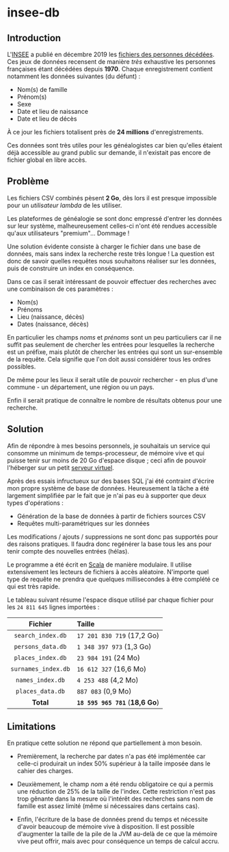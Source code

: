 # insee-db

## Introduction

L'[INSEE](https://www.insee.fr/) a publié en décembre 2019 les [fichiers des personnes décédées](https://www.data.gouv.fr/fr/datasets/fichier-des-personnes-decedees/).
Ces jeux de données recensent de manière _très_ exhaustive les personnes françaises étant décédées depuis **1970**.
Chaque enregistrement contient notamment les données suivantes (du défunt) :

- Nom(s) de famille
- Prénom(s)
- Sexe
- Date et lieu de naissance
- Date et lieu de décès

À ce jour les fichiers totalisent près de **24 millions** d'enregistrements.

Ces données sont très utiles pour les généalogistes car bien qu'elles étaient déjà accessible au grand public sur demande, il n'existait pas encore de fichier global en libre accès.

## Problème

Les fichiers CSV combinés pèsent **2 Go**, dès lors il est presque impossible pour un _utilisateur lambda_ de les utiliser.

Les plateformes de généalogie se sont donc empressé d'entrer les données sur leur système, malheureusement celles-ci n'ont été rendues accessible qu'aux utilisateurs "premium"... Dommage !

Une solution évidente consiste à charger le fichier dans une base de données, mais sans index la recherche reste très longue !
La question est donc de savoir quelles requêtes nous souhaitons réaliser sur les données, puis de construire un index en conséquence.

Dans ce cas il serait intéressant de pouvoir effectuer des recherches avec une combinaison de ces paramètres :

- Nom(s)
- Prénoms
- Lieu (naissance, décès)
- Dates (naissance, décès)

En particulier les champs _noms_ et _prénoms_ sont un peu particuliers car il ne suffit pas seulement de chercher les entrées pour lesquelles la recherche est un préfixe, mais plutôt de chercher les entrées qui sont un sur-ensemble de la requête. Cela signifie que l'on doit aussi considérer tous les ordres possibles.

De même pour les lieux il serait utile de pouvoir rechercher - en plus d'une commune - un département, une région ou un pays.

Enfin il serait pratique de connaître le nombre de résultats obtenus pour une recherche.

## Solution

Afin de répondre à mes besoins personnels, je souhaitais un service qui consomme un minimum de temps-processeur, de mémoire vive et qui puisse tenir sur moins de 20 Go d'espace disque ; ceci afin de pouvoir l'héberger sur un petit [serveur virtuel](https://fr.wikipedia.org/wiki/Serveur_d%C3%A9di%C3%A9_virtuel).

Après des essais infructueux sur des bases SQL j'ai été contraint d'écrire mon propre système de base de données.
Heureusement la tâche a été largement simplifiée par le fait que je n'ai pas eu à supporter que deux types d'opérations :

- Génération de la base de données à partir de fichiers sources CSV
- Requêtes multi-paramétriques sur les données

Les modifications / ajouts / suppressions ne sont donc pas supportés pour des raisons pratiques.
Il faudra donc regénérer la base tous les ans pour tenir compte des nouvelles entrées (hélas).

Le programme a été écrit en [Scala](https://fr.wikipedia.org/wiki/Scala_(langage)) de manière modulaire.
Il utilise extensivement les lecteurs de fichiers à accès aléatoire.
N'importe quel type de requête ne prendra que quelques millisecondes à être complété ce qui est très rapide.

Le tableau suivant résume l'espace disque utilisé par chaque fichier pour les `24 811 645` lignes importées :

| Fichier | Taille |
|:---:|:---|
| `search_index.db` | `17 201 830 719` (17,2 Go) |
| `persons_data.db` | `1 348 397 973` (1,3 Go) |
| `places_index.db` | `23 984 191` (24 Mo) |
| `surnames_index.db` | `16 612 327` (16,6 Mo) |
| `names_index.db` | `4 253 488` (4,2 Mo) |
| `places_data.db` | `887 083` (0,9 Mo) |
| **Total** | **`18 595 965 781`** (**18,6 Go**) |

## Limitations

En pratique cette solution ne répond que partiellement à mon besoin.

- Premièrement, la recherche par dates n'a pas été implémentée car celle-ci produirait un index 50% supérieur à la taille imposée dans le cahier des charges. 

- Deuxièmement, le champ _nom_ a été rendu obligatoire ce qui a permis une réduction de 25% de la taille de l'index.
Cette restriction n'est pas trop gênante dans la mesure où l'intérêt des recherches sans nom de famille est assez limité (même si nécessaires dans certains cas).

- Enfin, l'écriture de la base de données prend du temps et nécessite d'avoir beaucoup de mémoire vive à disposition.
Il est possible d'augmenter la taille de la pile de la JVM au-delà de ce que la mémoire vive peut offrir, mais avec pour conséquence un temps de calcul accru.
